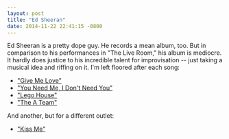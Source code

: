 ```yaml
---
layout: post
title: "Ed Sheeran"
date: 2014-11-22 22:41:15 -0800
---
```


Ed Sheeran is a pretty dope guy. He records a mean album, too. But in
comparison to his performances in "The Live Room," his album is mediocre.
It hardly does justice to his incredible talent for improvisation -- just
taking a musical idea and riffing on it. I'm left floored after each song:

- ["Give Me Love"](https://www.youtube.com/watch?v=j8cADX87-2I)
- ["You Need Me, I Don't Need You"](https://www.youtube.com/watch?v=DV0TJZ7Kp40)
- ["Lego House"](https://www.youtube.com/watch?v=MYTQ2ZSkGfg)
- ["The A Team"](https://www.youtube.com/watch?v=cOwsttzkUgs&list=PLAA1D1295E15E6E6C#t=28)

And another, but for a different outlet:

- ["Kiss Me"](https://www.youtube.com/watch?v=jhHyZFiE5fQ)
